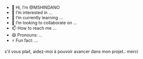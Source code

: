 - 👋 Hi, I’m @MSHINDANO
- 👀 I’m interested in ...
- 🌱 I’m currently learning ...
- 💞️ I’m looking to collaborate on ...
- 📫 How to reach me ...
- 😄 Pronouns: ...
- ⚡ Fun fact: ...


<!---
MSHINDANO/MSHINDANO is a ✨ special ✨ repository because its `README.md` (this file) appears on your GitHub profile.
You can click the Preview link to take a look at your changes.
---> 
s'il vous plait, aidez-moi à pouvoir avancer dans mon projet.. merci 
